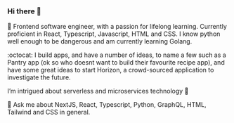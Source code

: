### Hi there 👋

🔭 Frontend software engineer, with a passion for lifelong learning. Currently proficient in React, Typescript, Javascript, HTML and CSS. I know python well enough to be dangerous and am currently learning Golang. 

:octocat: I build apps, and have a number of ideas, to name a few such as a Pantry app (ok so who doesnt want to build their favourite recipe app), and have some great ideas to start Horizon, a crowd-sourced application to investigate the future.

I’m intrigued about serverless and microservices technology :tada:

💬 Ask me about NextJS, React, Typescript, Python, GraphQL, HTML, Tailwind and CSS in general.   



